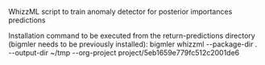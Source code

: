 WhizzML script to train anomaly detector for posterior importances predictions

Installation command to be executed from the return-predictions directory (bigmler needs to be previously installed):
bigmler whizzml --package-dir . --output-dir ~/tmp --org-project project/5eb1659e779fc512c2001de6